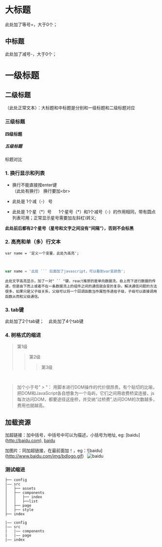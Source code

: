 大标题
====
此处加了等号\=，大于0个；

中标题
---
此处加了减号\-，大于0个；

# 一级标题
## 二级标题 
（此处正常文本）：大标题和中标题是分别和一级标题和二级标题对应
### 三级标题
#### 四级标题
##### 五级标题
标题对比


### 1. 换行显示和列表
- 换行不能直接按enter键<br>（此处有换行）
换行要加\<br>

- 此处是 1个减（\-） 号
* 此处是 1个星（\*）号     
1个星号（\*）和1个减号（-）的作用相同，带有圆点列表可用；正常显示星号需要加左斜杠\\转义;

**此处前后都有2个星号（星号和文字之间没有“间隔”），否则不会标黑**


### 2. 高亮和单（多）行文本
```
var name = '定义一个变量，此处为高亮';
```
<br>

```javascript
var name = '此处 ``` 后面加了javascript，可以看到var变颜色';
```

`此处文字高亮显示，加了一对" `` "键，react推崇的是单向数据流，自上而下进行数据的传递，但是由下而上或者不在一条数据流上的组件之间的通信就会变的复杂。解决通信问题的方法很多，如果只是父子级关系，父级可以将一个回调函数当作属性传递给子级，子级可以直接调用函数从而和父级通信。 `


### 3. tab键
  此处加了2个tab键；
    此处加了4个tab键 
    
    
### 4. 树格式的缩进
> 第1级
>> 第2级
>>> 第3级
<br>

> 加个小于号" > "： 用脚本进行DOM操作的代价很昂贵。有个贴切的比喻，把DOM和JavaScript各自想象为一个岛屿，它们之间用收费桥梁连接，js每次访问DOM，都要途径这座桥，并交纳“过桥费”,访问DOM的次数越多，费用也就越高。

加载资源
---
加超链接：加中括号，中括号中可以为描述，小括号为地址, eg: \[baidu](http://baidu.com), 
[baidu](http://baidu.com)  

加图片：同加超链接，在最前面加！，eg：\!\[baidu](http://www.baidu.com/img/bdlogo.gif)  
![baidu](http://www.baidu.com/img/bdlogo.gif)   


### 测试缩进
```
├── config
|—— src
│   ├── assets
│   ├── components
│   │   ├── index
│   │   ├──list
│   ├── page
│   ├── style
├── index

```

```
|—— config
|—— src
|   |—— components
|   |—— page
|—— index
```
